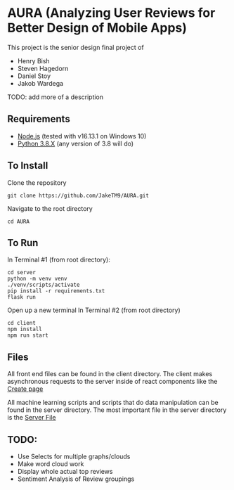 # AURA (Analyzing User Reviews for Better Design of Mobile Apps)

  

This project is the senior design final project of
- Henry Bish
- Steven Hagedorn
- Daniel Stoy
- Jakob Wardega

TODO: add more of a description
  

## Requirements

- [Node.js](https://nodejs.org/en/download/) (tested with v16.13.1 on Windows 10)
- [Python 3.8.X](https://www.python.org/downloads/) (any version of 3.8 will do)


## To Install
Clone the repository

    git clone https://github.com/JakeTM9/AURA.git

Navigate to the root directory

    cd AURA

## To Run
In Terminal #1 (from root directory):

    cd server
    python -m venv venv
    ./venv/scripts/activate
    pip install -r requirements.txt
    flask run

Open up a new terminal
In Terminal #2 (from root directory)

    cd client
    npm install
    npm run start

## Files

All front end files can be found in the client directory. The client makes asynchronous requests to the server inside of react components like the [Create page](https://github.com/JakeTM9/AURA/blob/dev/client/src/pages/Create.js) 

All machine learning scripts and scripts that do data manipulation can be found in the server directory. The most important file in the server directory is the [Server File](https://github.com/JakeTM9/AURA/blob/dev/server/server.py)

## TODO:
- Use Selects for multiple graphs/clouds
- Make word cloud work 
- Display whole actual top reviews
- Sentiment Analysis of Review groupings
